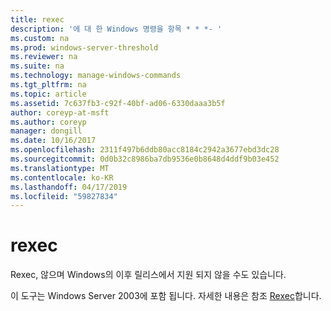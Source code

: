 ```yaml
---
title: rexec
description: '에 대 한 Windows 명령을 항목 * * *- '
ms.custom: na
ms.prod: windows-server-threshold
ms.reviewer: na
ms.suite: na
ms.technology: manage-windows-commands
ms.tgt_pltfrm: na
ms.topic: article
ms.assetid: 7c637fb3-c92f-40bf-ad06-6330daaa3b5f
author: coreyp-at-msft
ms.author: coreyp
manager: dongill
ms.date: 10/16/2017
ms.openlocfilehash: 2311f497b6ddb80acc8184c2942a3677ebd3dc28
ms.sourcegitcommit: 0d0b32c8986ba7db9536e0b8648d4ddf9b03e452
ms.translationtype: MT
ms.contentlocale: ko-KR
ms.lasthandoff: 04/17/2019
ms.locfileid: "59827834"
---
```

# <a name="rexec"></a>rexec



Rexec, 않으며 Windows의 이후 릴리스에서 지원 되지 않을 수도 있습니다.

이 도구는 Windows Server 2003에 포함 됩니다. 자세한 내용은 참조 [Rexec](https://technet.microsoft.com/library/cc755410(v=ws.10).aspx)합니다.